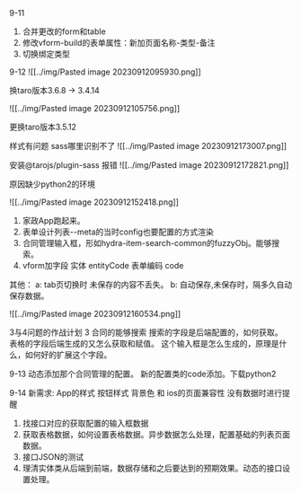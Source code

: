 9-11
1. 合并更改的form和table
2. 修改vform-build的表单属性：新加页面名称-类型-备注
3. 切换绑定类型

9-12
![[../img/Pasted image 20230912095930.png]]

换taro版本3.6.8 -> 3.4.14

![[../img/Pasted image 20230912105756.png]]

更换taro版本3.5.12

样式有问题 sass哪里识别不了
![[../img/Pasted image 20230912173007.png]]

安装@tarojs/plugin-sass 报错
![[../img/Pasted image 20230912172821.png]]

原因缺少python2的环境

![[../img/Pasted image 20230912152418.png]]
1. 家政App跑起来。
2. 表单设计列表--meta的当时config也要配置的方式渲染
3. 合同管理输入框，形如hydra-item-search-common的fuzzyObj。能够搜索。
4. vform加字段  实体 entityCode 表单编码 code 

其他：
a: tab页切换时 未保存的内容不丢失。
b: 自动保存,未保存时，隔多久自动保存数据。

![[../img/Pasted image 20230912160534.png]]


3与4问题的作战计划
3 合同的能够搜索
搜索的字段是后端配置的，如何获取。
表格的字段后端生成的又怎么获取和赋值。
这个输入框是怎么生成的，原理是什么，如何好的扩展这个字段。

9-13
动态添加那个合同管理的配置。
新的配置类的code添加。下载python2

9-14
新需求:
App的样式  按钮样式 背景色 和 ios的页面兼容性 没有数据时进行提醒

1. 找接口对应的获取配置的输入框数据
2. 获取表格数据，如何设置表格数据。异步数据怎么处理，配置基础的列表页面数据。
3. 接口JSON的测试
4. 理清实体类从后端到前端，数据存储和之后要达到的预期效果。动态的接口设置处理。

